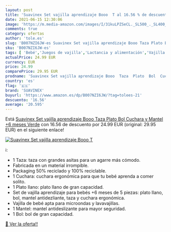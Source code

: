 ```yaml
---
layout: post
title: 'Suavinex Set vajilla aprendizaje Booo  T al 16.56 % de descuento'
date: 2021-06-15 12:30:06
image: 'https://m.media-amazon.com/images/I/31kuLPZSeCL._SL500_._SL400_.jpg'
comments: true
category: ofertas
author: 'tole.es'
slug: 'B007NZI6JW-es Suavinex Set vajilla aprendizaje Booo Taza Plato Bol...'
sku: 'B007NZI6JW-es'
tags: [ 'Bebé','Juegos de vajilla','Lactancia y alimentación','Vajilla y cubiertos','suavinex', ]
actualPrice: 24.99 EUR
currency: EUR
price: 24.99
comparePrice: 29.95 EUR
prodname: 'Suavinex Set vajilla aprendizaje Booo  Taza  Plato  Bol  Cuchara y Mantel   +6 meses  Verde'
country: 'es'
flag: '🇪🇸'
brand: 'SUAVINEX'
buyurl: 'https://www.amazon.es/dp/B007NZI6JW/?tag=tolees-21'
descuento: '16.56'
average: '20.595'
---
```


Está [Suavinex Set vajilla aprendizaje Booo  Taza  Plato  Bol  Cuchara y Mantel   +6 meses  Verde](https://www.amazon.es/dp/B007NZI6JW/?tag=tolees-21) con 16.56 de descuento por 24.99 EUR (original: 29.95 EUR) en el siguiente enlace!

[![Suavinex Set vajilla aprendizaje Booo  T](https://m.media-amazon.com/images/I/31kuLPZSeCL._SL500_._SL400_.jpg)](https://www.amazon.es/dp/B007NZI6JW/?tag=tolees-21)

ℹ️:

- 1 Taza: taza con grandes asitas para un agarre más cómodo.
- Fabricada en un material irrompible.
- Packaging 50% reciclado y 100% reciclable.
- 1 Cuchara: cuchara ergonómica para que tu bebé aprenda a comer solito.
- 1 Plato llano: plato llano de gran capacidad.
- Set de vajilla aprendizaje para bebés +6 meses de 5 piezas: plato llano, bol, mantel antidezliante, taza y cuchara ergonómica.
- Vajilla de bebé apta para microondas y lavavajillas.
- 1 Mantel: mantel antideslizante para mayor seguridad.
- 1 Bol: bol de gran capacidad.

[🛒 Ver la oferta!!](https://www.amazon.es/dp/B007NZI6JW/?tag=tolees-21)
